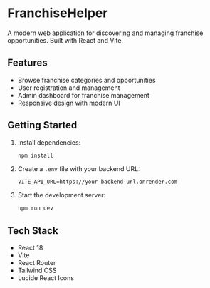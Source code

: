 # FranchiseHelper

A modern web application for discovering and managing franchise opportunities. Built with React and Vite.

## Features

- Browse franchise categories and opportunities
- User registration and management
- Admin dashboard for franchise management
- Responsive design with modern UI

## Getting Started

1. Install dependencies:
   ```bash
   npm install
   ```

2. Create a `.env` file with your backend URL:
   ```
   VITE_API_URL=https://your-backend-url.onrender.com
   ```

3. Start the development server:
   ```bash
   npm run dev
   ```

## Tech Stack

- React 18
- Vite
- React Router
- Tailwind CSS
- Lucide React Icons
